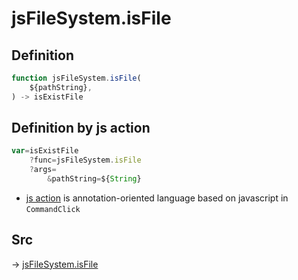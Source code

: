 # jsFileSystem.isFile

## Definition

```js.js
function jsFileSystem.isFile(
	${pathString},
) -> isExistFile
```


## Definition by js action

```js.js
var=isExistFile
	?func=jsFileSystem.isFile
	?args=
		&pathString=${String}
```

- [js action](#) is annotation-oriented language based on javascript in `CommandClick`

## Src

-> [jsFileSystem.isFile](https://github.com/puutaro/CommandClick/blob/master/app/src/main/java/com/puutaro/commandclick/fragment_lib/terminal_fragment/js_interface/file/JsFileSystem.kt#L413)


